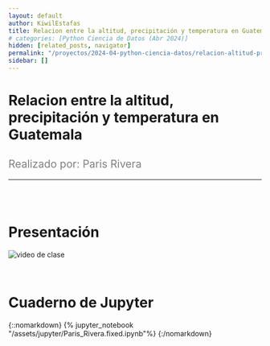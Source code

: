 ```yaml
---
layout: default
author: KiwilEstafas
title: Relacion entre la altitud, precipitación y temperatura en Guatemala
# categories: [Python Ciencia de Datos (Abr 2024)]
hidden: [related_posts, navigator]
permalink: "/proyectos/2024-04-python-ciencia-datos/relacion-altitud-precipitacion-temp.html"
sidebar: []
---
```


# Relacion entre la altitud, precipitación y temperatura en Guatemala
<h2 style="color: gray; font-weight: normal;">
Realizado por:  Paris Rivera
</h2>

---

<br><br>

# Presentación

![video de clase](https://youtu.be/uCHN7RGeBbc)

<br>

# Cuaderno de Jupyter

{::nomarkdown}
{% jupyter_notebook "/assets/jupyter/Paris_Rivera.fixed.ipynb"%}
{:/nomarkdown}